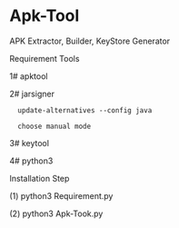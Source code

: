 # Apk-Tool

APK Extractor, Builder, KeyStore Generator

Requirement Tools

  1# apktool
  
  2# jarsigner
    
      update-alternatives --config java
      
      choose manual mode
  
  3# keytool
  
  4# python3
  
 Installation Step
 
 (1) python3 Requirement.py
 
 (2) python3 Apk-Took.py
